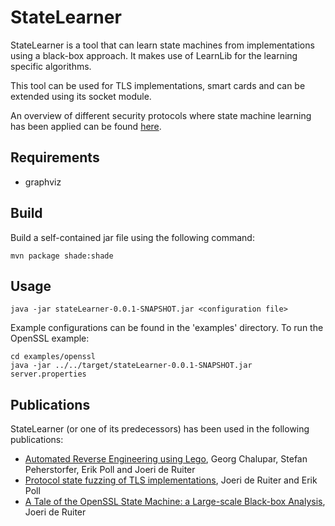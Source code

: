 # StateLearner

StateLearner is a tool that can learn state machines from implementations using a black-box approach. It makes use of LearnLib for the learning specific algorithms.

This tool can be used for TLS implementations, smart cards and can be extended using its socket module. 

An overview of different security protocols where state machine learning has been applied can be found [here](http://www.cs.ru.nl/~joeri/StateMachineInference.html).

## Requirements

* graphviz

## Build

Build a self-contained jar file using the following command:

`mvn package shade:shade`

## Usage

`java -jar stateLearner-0.0.1-SNAPSHOT.jar <configuration file>`

Example configurations can be found in the 'examples' directory. To run the OpenSSL example:

```
cd examples/openssl
java -jar ../../target/stateLearner-0.0.1-SNAPSHOT.jar server.properties
```

## Publications

StateLearner (or one of its predecessors) has been used in the following publications:
* [Automated Reverse Engineering using Lego](https://www.usenix.org/conference/woot14/workshop-program/presentation/chalupar), Georg Chalupar, Stefan Peherstorfer, Erik Poll and Joeri de Ruiter
* [Protocol state fuzzing of TLS implementations](https://www.usenix.org/conference/usenixsecurity15/technical-sessions/presentation/de-ruiter), Joeri de Ruiter and Erik Poll
* [A Tale of the OpenSSL State Machine: a Large-scale Black-box Analysis](http://www.cs.ru.nl/~joeri/papers/nordsec16.pdf), Joeri de Ruiter
